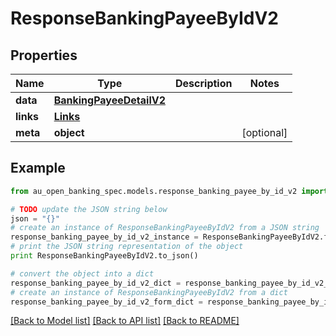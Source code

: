 # ResponseBankingPayeeByIdV2


## Properties

Name | Type | Description | Notes
------------ | ------------- | ------------- | -------------
**data** | [**BankingPayeeDetailV2**](BankingPayeeDetailV2.md) |  | 
**links** | [**Links**](Links.md) |  | 
**meta** | **object** |  | [optional] 

## Example

```python
from au_open_banking_spec.models.response_banking_payee_by_id_v2 import ResponseBankingPayeeByIdV2

# TODO update the JSON string below
json = "{}"
# create an instance of ResponseBankingPayeeByIdV2 from a JSON string
response_banking_payee_by_id_v2_instance = ResponseBankingPayeeByIdV2.from_json(json)
# print the JSON string representation of the object
print ResponseBankingPayeeByIdV2.to_json()

# convert the object into a dict
response_banking_payee_by_id_v2_dict = response_banking_payee_by_id_v2_instance.to_dict()
# create an instance of ResponseBankingPayeeByIdV2 from a dict
response_banking_payee_by_id_v2_form_dict = response_banking_payee_by_id_v2.from_dict(response_banking_payee_by_id_v2_dict)
```
[[Back to Model list]](../README.md#documentation-for-models) [[Back to API list]](../README.md#documentation-for-api-endpoints) [[Back to README]](../README.md)


